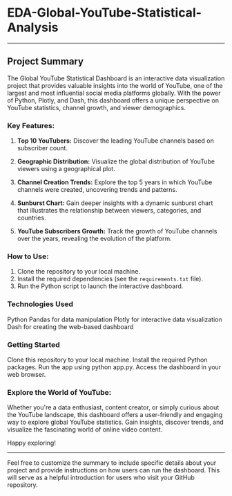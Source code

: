 # EDA-Global-YouTube-Statistical-Analysis

---

## Project Summary

The Global YouTube Statistical Dashboard is an interactive data visualization project that provides valuable insights into the world of YouTube, one of the largest and most influential social media platforms globally. With the power of Python, Plotly, and Dash, this dashboard offers a unique perspective on YouTube statistics, channel growth, and viewer demographics.

### Key Features:

1. **Top 10 YouTubers:** Discover the leading YouTube channels based on subscriber count.

2. **Geographic Distribution:** Visualize the global distribution of YouTube viewers using a geographical plot.

3. **Channel Creation Trends:** Explore the top 5 years in which YouTube channels were created, uncovering trends and patterns.

4. **Sunburst Chart:** Gain deeper insights with a dynamic sunburst chart that illustrates the relationship between viewers, categories, and countries.

5. **YouTube Subscribers Growth:** Track the growth of YouTube channels over the years, revealing the evolution of the platform.

### How to Use:

1. Clone the repository to your local machine.
2. Install the required dependencies (see the `requirements.txt` file).
3. Run the Python script to launch the interactive dashboard.

### Technologies Used
Python
Pandas for data manipulation
Plotly for interactive data visualization
Dash for creating the web-based dashboard

### Getting Started
Clone this repository to your local machine.
Install the required Python packages.
Run the app using python app.py.
Access the dashboard in your web browser.

### Explore the World of YouTube:

Whether you're a data enthusiast, content creator, or simply curious about the YouTube landscape, this dashboard offers a user-friendly and engaging way to explore global YouTube statistics. Gain insights, discover trends, and visualize the fascinating world of online video content.



Happy exploring!

---

Feel free to customize the summary to include specific details about your project and provide instructions on how users can run the dashboard. This will serve as a helpful introduction for users who visit your GitHub repository.
